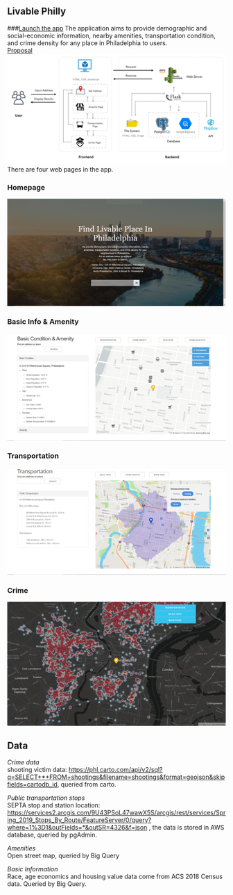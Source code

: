 ## Livable Philly
###[Launch the app](http://tolivablephilly-env.eba-wa279umj.us-east-1.elasticbeanstalk.com/)
The application aims to provide demographic and social-economic information, nearby amenities, transportation condition, and crime density for any place in Philadelphia to users.
<br>[Proposal](https://github.com/MUSA-509/final-project-jacey-tingting/blob/main/FinalProjectProposal.md)
![webarc](https://github.com/MUSA-509/final-project-jacey-tingting/blob/main/Web_Architecture.png)
There are four web pages in the app.
### Homepage
![indexpage](https://github.com/MUSA-509/final-project-jacey-tingting/blob/main/Index_preview.png)
### Basic Info & Amenity
![basicpage](https://github.com/MUSA-509/final-project-jacey-tingting/blob/main/Amenity_preview.png)
### Transportation
![transpage](https://github.com/MUSA-509/final-project-jacey-tingting/blob/main/transportation_preview.png)
### Crime
![crimepage](https://github.com/MUSA-509/final-project-jacey-tingting/blob/main/crime.png)

## Data

*Crime data*
<br>shooting victim data: https://phl.carto.com/api/v2/sql?q=SELECT+*+FROM+shootings&filename=shootings&format=geojson&skipfields=cartodb_id, queried from carto.

*Public transportation stops*
<br> SEPTA stop and station location: https://services2.arcgis.com/9U43PSoL47wawX5S/arcgis/rest/services/Spring_2019_Stops_By_Route/FeatureServer/0/query?where=1%3D1&outFields=*&outSR=4326&f=json , the data is stored in AWS database, queried by pgAdmin.

*Amenities*
<br> Open street map, queried by Big Query

*Basic Information*
<br>Race, age economics and housing value data come from ACS 2018 Census data. Queried by Big Query.
